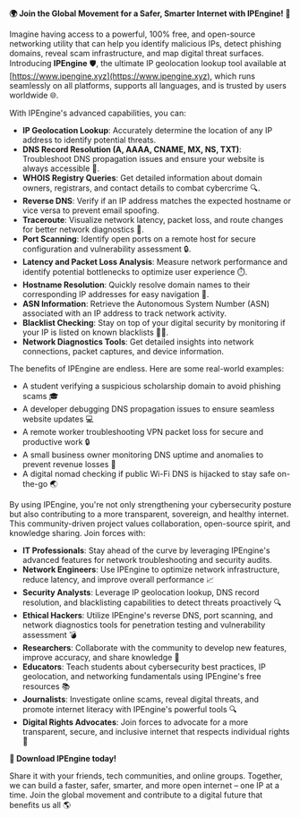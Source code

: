 **🌍 Join the Global Movement for a Safer, Smarter Internet with IPEngine! 🚀**

Imagine having access to a powerful, 100% free, and open-source networking utility that can help you identify malicious IPs, detect phishing domains, reveal scam infrastructure, and map digital threat surfaces. Introducing **IPEngine** 🛡️, the ultimate IP geolocation lookup tool available at [https://www.ipengine.xyz](https://www.ipengine.xyz), which runs seamlessly on all platforms, supports all languages, and is trusted by users worldwide 🌐.

With IPEngine's advanced capabilities, you can:

*   **IP Geolocation Lookup**: Accurately determine the location of any IP address to identify potential threats.
*   **DNS Record Resolution (A, AAAA, CNAME, MX, NS, TXT)**: Troubleshoot DNS propagation issues and ensure your website is always accessible 📡.
*   **WHOIS Registry Queries**: Get detailed information about domain owners, registrars, and contact details to combat cybercrime 🔍.
*   **Reverse DNS**: Verify if an IP address matches the expected hostname or vice versa to prevent email spoofing.
*   **Traceroute**: Visualize network latency, packet loss, and route changes for better network diagnostics 🚀.
*   **Port Scanning**: Identify open ports on a remote host for secure configuration and vulnerability assessment 🔒.
*   **Latency and Packet Loss Analysis**: Measure network performance and identify potential bottlenecks to optimize user experience ⏱️.
*   **Hostname Resolution**: Quickly resolve domain names to their corresponding IP addresses for easy navigation 📍.
*   **ASN Information**: Retrieve the Autonomous System Number (ASN) associated with an IP address to track network activity.
*   **Blacklist Checking**: Stay on top of your digital security by monitoring if your IP is listed on known blacklists 👮‍♂️.
*   **Network Diagnostics Tools**: Get detailed insights into network connections, packet captures, and device information.

The benefits of IPEngine are endless. Here are some real-world examples:

*   A student verifying a suspicious scholarship domain to avoid phishing scams 🎓
*   A developer debugging DNS propagation issues to ensure seamless website updates 💻
*   A remote worker troubleshooting VPN packet loss for secure and productive work 🔒
*   A small business owner monitoring DNS uptime and anomalies to prevent revenue losses 💸
*   A digital nomad checking if public Wi-Fi DNS is hijacked to stay safe on-the-go 🌏

By using IPEngine, you're not only strengthening your cybersecurity posture but also contributing to a more transparent, sovereign, and healthy internet. This community-driven project values collaboration, open-source spirit, and knowledge sharing. Join forces with:

*   **IT Professionals**: Stay ahead of the curve by leveraging IPEngine's advanced features for network troubleshooting and security audits.
*   **Network Engineers**: Use IPEngine to optimize network infrastructure, reduce latency, and improve overall performance 📈
*   **Security Analysts**: Leverage IP geolocation lookup, DNS record resolution, and blacklisting capabilities to detect threats proactively 🔍
*   **Ethical Hackers**: Utilize IPEngine's reverse DNS, port scanning, and network diagnostics tools for penetration testing and vulnerability assessment 💣
*   **Researchers**: Collaborate with the community to develop new features, improve accuracy, and share knowledge 🤝
*   **Educators**: Teach students about cybersecurity best practices, IP geolocation, and networking fundamentals using IPEngine's free resources 📚
*   **Journalists**: Investigate online scams, reveal digital threats, and promote internet literacy with IPEngine's powerful tools 🔍
*   **Digital Rights Advocates**: Join forces to advocate for a more transparent, secure, and inclusive internet that respects individual rights 🌟

**🔗 Download IPEngine today!**

Share it with your friends, tech communities, and online groups. Together, we can build a faster, safer, smarter, and more open internet – one IP at a time. Join the global movement and contribute to a digital future that benefits us all 🌎